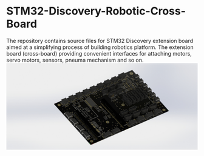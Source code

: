 # STM32-Discovery-Robotic-Cross-Board
The repository contains source files for STM32 Discovery extension board aimed at a simplifying process of building robotics platform.
The extension board (cross-board) providing convenient interfaces for attaching motors, servo motors, sensors, pneuma mechanism and so on.  
![Board](/Crossboard.JPG)
